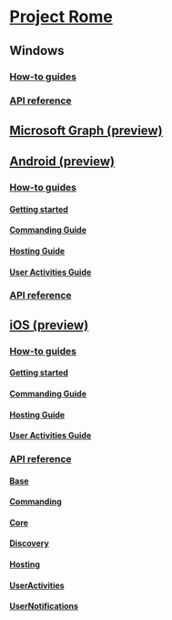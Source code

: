 # [Project Rome](readme.md)

## Windows
### [How-to guides](https://docs.microsoft.com/windows/uwp/launch-resume/connected-apps-and-devices)
### [API reference](https://docs.microsoft.com/uwp/api/windows.system.remotesystems)

## [Microsoft Graph (preview)](MSGraph/readme.md)

## [Android (preview)](Android/readme.md)
### [How-to guides](Android/how-to-guides/readme.md)
#### [Getting started](Android/how-to-guides/getting-started-rome-android.md)
#### [Commanding Guide](Android/how-to-guides/command-remote-devices-and-apps-android.md)
#### [Hosting Guide](Android/how-to-guides/hosting-android.md)
#### [User Activities Guide](Android/how-to-guides/user-activities-android.md)
### [API reference](https://docs.microsoft.com/java/api/com.microsoft.connecteddevices.base._async_operation.asyncoperation)


## [iOS (preview)](iOS/readme.md)
### [How-to guides](iOS/how-to-guides/readme.md)
#### [Getting started](iOS/how-to-guides/getting-started-rome-ios.md)
#### [Commanding Guide](iOS/how-to-guides/command-remote-devices-and-apps-ios.md)
#### [Hosting Guide](iOS/how-to-guides/hosting-ios.md)
#### [User Activities Guide](iOS/how-to-guides/user-activities-ios.md)
### [API reference](iOS/api-reference/readme.md)
#### [Base](iOS/api-reference/relay/base/readme.md)
#### [Commanding](iOS/api-reference/relay/commanding/readme.md)
#### [Core](iOS/api-reference/relay/core/readme.md)
#### [Discovery](iOS/api-reference/relay/discovery/readme.md)
#### [Hosting](iOS/api-reference/relay/hosting/readme.md)
#### [UserActivities](iOS/api-reference/activities/useractivities/readme.md)
#### [UserNotifications](iOS/api-reference/activities/usernotifications/readme.md)
